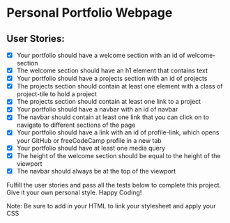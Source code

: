 # Personal Portfolio Webpage

## User Stories:

- [x] Your portfolio should have a welcome section with an id of
  welcome-section
- [x] The welcome section should have an h1 element that contains text
- [x] Your portfolio should have a projects section with an id of projects
- [x] The projects section should contain at least one element with a class of
  project-tile to hold a project
- [x] The projects section should contain at least one link to a project
- [x] Your portfolio should have a navbar with an id of navbar
- [x] The navbar should contain at least one link that you can click on to
  navigate to different sections of the page
- [x] Your portfolio should have a link with an id of profile-link, which opens
  your GitHub or freeCodeCamp profile in a new tab
- [x] Your portfolio should have at least one media query
- [x] The height of the welcome section should be equal to the height of the
  viewport
- [x] The navbar should always be at the top of the viewport

Fulfill the user stories and pass all the tests below to complete this project.
Give it your own personal style. Happy Coding!

Note: Be sure to add <link rel="stylesheet" href="styles.css"> in your HTML to
link your stylesheet and apply your CSS
